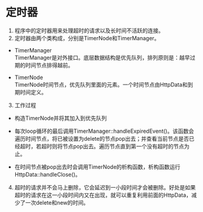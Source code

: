 # 定时器
1. 程序中的定时器用来处理超时的请求以及长时间不活跃的连接。
2. 定时器由两个类构成，分别是TimerNode和TimerManager。

 - TimerManager  
 TimerManager是对外接口。底层数据结构是优先队列，排列原则是：越早过期的时间节点排得越前。

 - TimerNode  
 TimerNode时间节点，优先队列里面的元素。一个时间节点由HttpData和到期时间定义。

3. 工作过程

 - 构造TimerNode并将其加入到优先队列

 - 每次loop循环的最后调用TimerManager::handleExpiredEvent()。该函数会遍历时间节点，将已被设置为delete的节点pop出去；并查看当前节点是否已经超时，若超时则将节点pop出去。遍历节点直到第一个没有超时的节点为止。

 - 在时间节点被pop出去时会调用TimerNode的析构函数，析构函数运行HttpData::handleClose()。

4. 超时的请求并不会马上删除，它会延迟到一小段时间才会被删除。好处是如果超时的请求在这一小段时间内又在出现，就可以重复利用前面的HttpData，减少了一次delete和new的时间。
